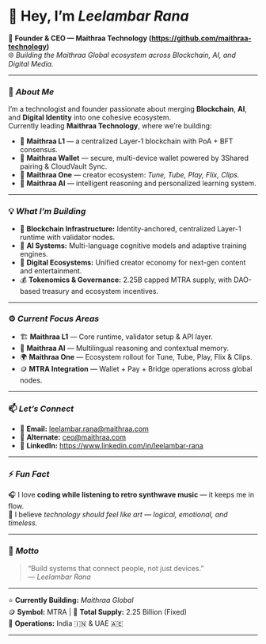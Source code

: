 # 👋 Hey, I’m *Leelambar Rana*  

💼 **Founder & CEO — Maithraa Technology (https://github.com/maithraa-technology)**  
🌐 *Building the Maithraa Global ecosystem across Blockchain, AI, and Digital Media.*

---

### 🧠 *About Me*
I’m a technologist and founder passionate about merging **Blockchain**, **AI**, and **Digital Identity** into one cohesive ecosystem.  
Currently leading **Maithraa Technology**, where we’re building:

- 🧩 **Maithraa L1** — a centralized Layer-1 blockchain with PoA + BFT consensus.  
- 🔐 **Maithraa Wallet** — secure, multi-device wallet powered by 3Shared pairing & CloudVault Sync.  
- 🎵 **Maithraa One** — creator ecosystem: *Tune, Tube, Play, Flix, Clips.*  
- 🧠 **Maithraa AI** — intelligent reasoning and personalized learning system.  
 

---

### 💡 *What I’m Building*
- 🔗 **Blockchain Infrastructure:** Identity-anchored, centralized Layer-1 runtime with validator nodes.  
- 🧬 **AI Systems:** Multi-language cognitive models and adaptive training engines.  
- 🎨 **Digital Ecosystems:** Unified creator economy for next-gen content and entertainment.  
- 💰 **Tokenomics & Governance:** 2.25B capped MTRA supply, with DAO-based treasury and ecosystem incentives.  

---

### ⚙️ *Current Focus Areas*
- 🏗 **Maithraa L1** — Core runtime, validator setup & API layer.  
- 🤖 **Maithraa AI** — Multilingual reasoning and contextual memory.  
- 🌍 **Maithraa One** — Ecosystem rollout for Tune, Tube, Play, Flix & Clips.  
- 🪙 **MTRA Integration** — Wallet + Pay + Bridge operations across global nodes.  

---

### 📫 *Let’s Connect*
- 📧 **Email:** leelambar.rana@maithraa.com 
- 💼 **Alternate:** ceo@maithraa.com
- 🔗 **LinkedIn:** https://www.linkedin.com/in/leelambar-rana  


---

### ⚡ *Fun Fact*
🎧 I love **coding while listening to retro synthwave music** — it keeps me in flow.  
💭 I believe *technology should feel like art — logical, emotional, and timeless.*

---

### 🧭 *Motto*
> “Build systems that connect people, not just devices.”  
> — *Leelambar Rana*

---

⭐ **Currently Building:** *Maithraa Global*  
🪙 **Symbol:** MTRA | 🏦 **Total Supply:** 2.25 Billion (Fixed)  
🏢 **Operations:** India 🇮🇳 & UAE 🇦🇪  

---

<!---
leelambar-rana/leelambar-rana is a ✨ special ✨ repository because its `README.md` appears on your GitHub profile.
You can click the Preview link to take a look at your changes.
--->
